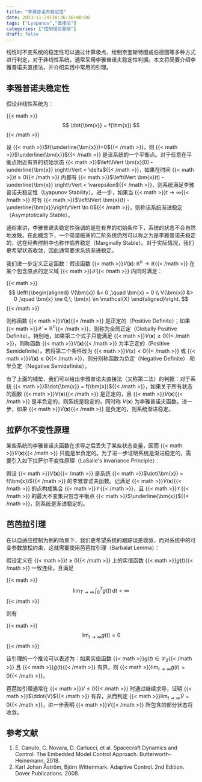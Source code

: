 ```yaml
---
title: "李雅普诺夫稳定性"
date: 2023-11-29T20:36:46+08:00
tags: ["Lyapunov","直接法"]
categories: ["控制理论基础"]
draft: false
---
```


线性时不变系统的稳定性可以通过计算极点、绘制奈奎斯特图或伯德图等多种方式进行判定，对于非线性系统，通常采用李雅普诺夫稳定性判据。本文将简要介绍李雅普诺夫直接法，并介绍实践中常用的引理。

<!--more-->

## 李雅普诺夫稳定性

假设非线性系统为：

{{< math >}}$$
\dot{\bm{x}} = f(\bm{x})
$${{< /math >}}

设 {{< math >}}$f(\underline{\bm{x}})=0${{< /math >}}，则 {{< math >}}$\underline{\bm{x}}${{< /math >}} 是该系统的一个平衡点。对于任意在平衡点附近有界的初始状态 {{< math >}}$\left\lVert \bm{x}(0) - \underline{\bm{x}} \right\rVert < \delta${{< /math >}}，如果在时间 {{< math >}}$t \ge 0${{< /math >}} 内都有 {{< math >}}$\left\lVert \bm{x}(t) - \underline{\bm{x}} \right\rVert < \varepsilon${{< /math >}}，则系统满足李雅普诺夫稳定性（Lyapunov Stability）。进一步，如果当 {{< math >}}$t \to \infty${{< /math >}} 时有 {{< math >}}$\left\lVert \bm{x}(t) - \underline{\bm{x}}\right\rVert \to 0${{< /math >}}，则称该系统渐进稳定（Asymptotically Stable）。

通俗来讲，李雅普诺夫稳定性强调的是在有界的初始条件下，系统的状态不会自然地发散。在此概念下，一个简谐振荡的二阶系统仍然可以称之为是李雅普诺夫稳定的，这在经典控制中也称作临界稳定（Marginally Stable）。对于实际情况，我们更希望状态收敛，因此通常要求系统渐进稳定。

我们进一步定义正定函数：假设函数 {{< math >}}$V(\bm{x}):\, \mathbb{R}^n \to \mathbb{R}${{< /math >}} 在某个包含原点的定义域 {{< math >}}$\mathcal{X}${{< /math >}} 内同时满足：

{{< math >}}$$
\left\{\begin{aligned}
    V(\bm{x}) &= 0 ,\quad \bm{x} = 0 \\
    V(\bm{x}) &> 0 ,\quad \bm{x} \ne 0,\; \bm{x} \in \mathcal{X}
\end{aligned}\right.
$${{< /math >}}

则称函数 {{< math >}}$V(\bm{x})${{< /math >}} 是正定的（Positive Definite）；如果 {{< math >}}$\mathcal{X} = \mathbb{R}^n${{< /math >}}，则称为全局正定（Globally Positive Definite）。特别地，如果第二个式子只能满足 {{< math >}}$V(\bm{x}) \ge 0${{< /math >}}，则称函数 {{< math >}}$V(\bm{x})${{< /math >}} 为半正定的（Positive Semidefinite）。若将第二个条件改为 {{< math >}}$V(x)<0${{< /math >}} 或 {{< math >}}$V(\bm{x}) \le 0${{< /math >}}，则分别称函数为负定（Negative Definite） 和半负定（Negative Semidefinite）。

有了上面的铺垫，我们可以给出李雅普诺夫直接法（又称第二法）的判据：对于系统 {{< math >}}$\dot{\bm{x}} = f(\bm{x})${{< /math >}}，如果关于所有状态的函数 {{< math >}}$V(\bm{x})${{< /math >}} 是正定的，且 {{< math >}}$\dot{V}(\bm{x})${{< /math >}} 是半负定的，则系统是稳定的，同时称 $V(\bm{x})$ 为李雅普诺夫函数。进一步，如果 {{< math >}}$\dot{V}(\bm{x})${{< /math >}} 是负定的，则系统渐进稳定。


## 拉萨尔不变性原理

某些系统的李雅普诺夫函数在求导之后丢失了某些状态变量，因而 {{< math >}}$\dot{V}(\bm{x})${{< /math >}} 只能是半负定的。为了进一步证明系统是渐进稳定的，需要引入如下拉萨尔不变性原理（LaSalle's Invariance Principle）：

假设 {{< math >}}$V(\bm{x})${{< /math >}} 是系统 {{< math >}}$\dot{\bm{x}} = f(\bm{x})${{< /math >}} 的李雅普诺夫函数。记满足 {{< math >}}$\dot{V}(\bm{x})${{< /math >}} 的点构成集合 {{< math >}}$\mathcal{V}${{< /math >}}，且 {{< math >}}$\mathcal{V}${{< /math >}} 的最大不变集只包含平衡点 {{< math >}}$\underline{\bm{x}}${{< /math >}}，则系统是渐进稳定的。

<!-- 为了定性地说明这一点，我们将李雅普诺夫函数想象成是一个碗状的曲面（例如二阶系统常取 {{< math >}}$V(x_1,x_2) = \frac{1}{2} x_1^2 + \frac{1}{2} x_2^2${{< /math >}}），当 {{< math >}}$\dot{V}(x_1,x_2) < 0${{< /math >}} 时，{{< math >}}$V${{< /math >}} 将逐渐趋近于 $0$，因而两个状态也都将收敛到原点，为渐进稳定。如果存在 {{< math >}}$\dot{V}=0${{< /math >}}，意味着这个碗状的曲面存在某个平坦的路径，因而当系统的状态恰好落在这个路径上时，{{< math >}}$V${{< /math >}} 的值将不在发生变动，但状态可能在这个路径上移动。拉萨尔不变性指出，如果满足 {{< math >}}$\dot{V}=0${{< /math >}} 的集合只有平衡点 {{< math >}}$\underline{\bm{x}}${{< /math >}}，那么状态只可能维持在平衡点，因此系统为渐进稳定。 -->


## 芭芭拉引理

在以自适应控制为例的场景下，我们更希望系统的跟踪误差收敛，而对系统中的可变参数放松约束，这就需要使用芭芭拉引理（Barbalat Lemma）：

假设定义在 {{< math >}}$t\ge 0${{< /math >}} 上的实值函数 {{< math >}}$g(t)${{< /math >}} 一致连续，且满足

{{< math >}}$$
\lim_{T \to \infty} \,\int_0^T g(t) \,\mathrm{d}t < \infty
$${{< /math >}}

则有

{{< math >}}$$
\lim_{t \to \infty} g(t) = 0
$${{< /math >}}

该引理的一个推论可以表述为：如果实值函数 {{< math >}}$g(t) \in \mathcal{L}_2${{< /math >}} 且 {{< math >}}$\dot{g}(t)${{< /math >}} 有界，则 {{< math >}}$\lim_{t \to \infty} g(t) = 0${{< /math >}}。


芭芭拉引理通常在 {{< math >}}$V \le 0${{< /math >}} 时通过继续求导，证明 {{< math >}}$\ddot{V}${{< /math >}} 有界，从而判定 {{< math >}}$\lim_{t \to \infty} \dot{V} = 0${{< /math >}}，进一步表明 {{< math >}}$\dot{V}${{< /math >}} 所包含的部分状态将收敛。

## 参考文献

1. E. Canuto, C. Novara, D. Carlucci, et al. Spacecraft Dynamics and Control: The Embedded Model Control Approach. Butterworth-Heinemann. 2018.
2. Karl Johan Åström, Björn Wittenmark. Adaptive Control. 2nd Edition. Dover Publications. 2008.
